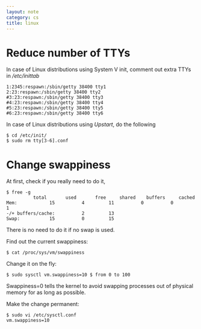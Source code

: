 ```yaml
---
layout: note
category: cs
title: linux
---
```


Reduce number of TTYs
=====================
In case of Linux distributions using System V init, comment out extra TTYs in
*/etc/inittab*

~~~
1:2345:respawn:/sbin/getty 38400 tty1
2:23:respawn:/sbin/getty 38400 tty2
#3:23:respawn:/sbin/getty 38400 tty3
#4:23:respawn:/sbin/getty 38400 tty4
#5:23:respawn:/sbin/getty 38400 tty5
#6:23:respawn:/sbin/getty 38400 tty6
~~~

In case of Linux distributions using *Upstart*, do the following

~~~
$ cd /etc/init/
$ sudo rm tty[3-6].conf
~~~

Change swappiness
=================
At first, check if you really need to do it,

~~~
$ free -g
	      total       used       free     shared    buffers     cached
Mem:            15          4         11          0          0          1
-/+ buffers/cache:          2         13
Swap:           15          0         15
~~~

There is no need to do it if no swap is used.

Find out the current swappiness:

~~~
$ cat /proc/sys/vm/swappiness
~~~

Change it on the fly:

~~~
$ sudo sysctl vm.swappiness=10 $ from 0 to 100
~~~

Swappiness=0 tells the kernel to avoid swapping processes out of physical
memory for as long as possible.

Make the change permanent:

~~~
$ sudo vi /etc/sysctl.conf
vm.swappiness=10
~~~

